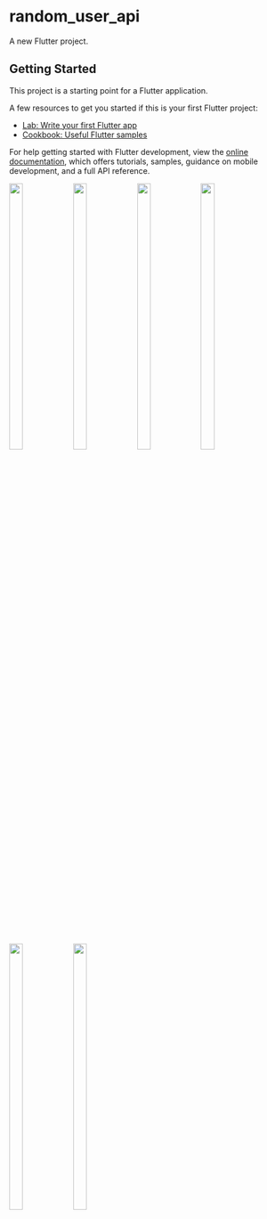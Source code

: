 # random_user_api

A new Flutter project.

## Getting Started

This project is a starting point for a Flutter application.

A few resources to get you started if this is your first Flutter project:

- [Lab: Write your first Flutter app](https://docs.flutter.dev/get-started/codelab)
- [Cookbook: Useful Flutter samples](https://docs.flutter.dev/cookbook)

For help getting started with Flutter development, view the
[online documentation](https://docs.flutter.dev/), which offers tutorials,
samples, guidance on mobile development, and a full API reference.



<p>
<img src = "https://user-images.githubusercontent.com/113697861/231503754-4998da3e-06ac-4c4c-a035-da28f4d2593a.png" width=22% height=35%>
<img src = "https://user-images.githubusercontent.com/113697861/231503757-1ed420cc-c455-4a6b-a220-cb27fdf9c73a.png" width=22% height=35%>

<img src = "https://user-images.githubusercontent.com/113697861/231503721-fc682a63-2782-4cd6-a545-3ae340ac529c.png" width=22% height=35%>
<img src = "https://user-images.githubusercontent.com/113697861/231503742-f22a4e4e-7c9e-4159-bf8d-fa75010e9fc1.png" width=22% height=35%>
<img src = "https://user-images.githubusercontent.com/113697861/231503743-bfa99911-cbd5-4de6-a463-82452b0282a8.png" width=22% height=35%>
<img src = "https://user-images.githubusercontent.com/113697861/231503748-78480fe6-457d-4e02-aa96-6720b77c727f.png" width=22% height=35%>


</p>

